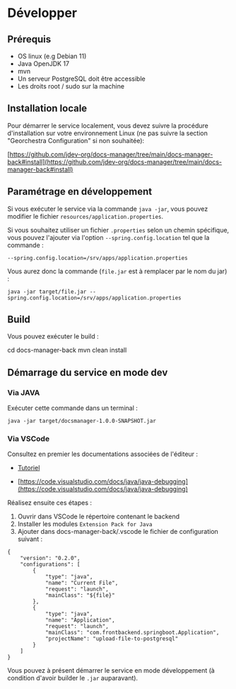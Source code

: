 # Développer



## Prérequis

- OS linux (e.g Debian 11)
- Java OpenJDK 17
- mvn
- Un serveur PostgreSQL doit être accessible
- Les droits root / sudo sur la machine

## Installation locale

Pour démarrer le service localement, vous devez suivre la procédure d'installation sur votre environnement Linux (ne pas suivre la section "Georchestra Configuration" si non souhaitée): 

[https://github.com/jdev-org/docs-manager/tree/main/docs-manager-back#install](https://github.com/jdev-org/docs-manager/tree/main/docs-manager-back#install)

## Paramétrage en développement

Si vous exécuter le service via la commande `java -jar`, vous pouvez modifier le fichier `resources/application.properties`.

Si vous souhaitez utiliser un fichier `.properties` selon un chemin spécifique, vous pouvez l'ajouter via l'option `--spring.config.location` tel que la commande :

`--spring.config.location=/srv/apps/application.properties`

Vous aurez donc la commande (`file.jar` est à remplacer par le nom du jar) : 

`java -jar target/file.jar --spring.config.location=/srv/apps/application.properties`

## Build

Vous pouvez exécuter le build :

cd docs-manager-back
mvn clean install

## Démarrage du service en mode dev

### Via JAVA

Exécuter cette commande dans un terminal :

`java -jar target/docsmanager-1.0.0-SNAPSHOT.jar`


### Via VSCode

Consultez en premier les documentations associées de l'éditeur :

- [Tutoriel](https://code.visualstudio.com/docs/java/java-tutorial)

- [https://code.visualstudio.com/docs/java/java-debugging](https://code.visualstudio.com/docs/java/java-debugging)


Réalisez ensuite ces étapes :

1. Ouvrir dans VSCode le répertoire contenant le backend
2. Installer les modules `Extension Pack for Java`
3. Ajouter dans docs-manager-back/.vscode le fichier de configuration suivant :

```
{
    "version": "0.2.0",
    "configurations": [
        {
            "type": "java",
            "name": "Current File",
            "request": "launch",
            "mainClass": "${file}"
        },
        {
            "type": "java",
            "name": "Application",
            "request": "launch",
            "mainClass": "com.frontbackend.springboot.Application",
            "projectName": "upload-file-to-postgresql"
        }
    ]
}
```

Vous pouvez à présent démarrer le service en mode développement (à condition d'avoir builder le `.jar` auparavant).



